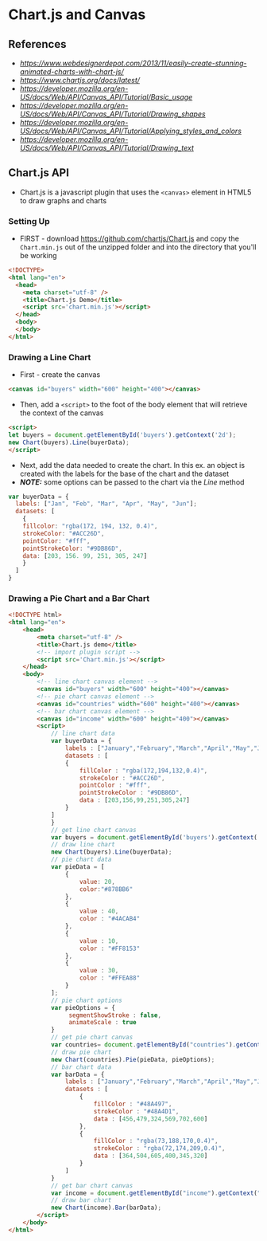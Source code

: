 # Chart.js and Canvas

## References

- <cite><https://www.webdesignerdepot.com/2013/11/easily-create-stunning-animated-charts-with-chart-js/></cite>
- <cite><https://www.chartjs.org/docs/latest/></cite>
- <cite><https://developer.mozilla.org/en-US/docs/Web/API/Canvas_API/Tutorial/Basic_usage></cite>
- <cite><https://developer.mozilla.org/en-US/docs/Web/API/Canvas_API/Tutorial/Drawing_shapes></cite>
- <cite><https://developer.mozilla.org/en-US/docs/Web/API/Canvas_API/Tutorial/Applying_styles_and_colors></cite>
- <cite><https://developer.mozilla.org/en-US/docs/Web/API/Canvas_API/Tutorial/Drawing_text></cite>

## Chart.js API

- Chart.js is a javascript plugin that uses the `<canvas>` element in HTML5 to draw graphs and charts

### Setting Up

- FIRST - download <https://github.com/chartjs/Chart.js> and copy the `Chart.min.js` out of the unzipped folder and into the directory that you'll be working

```html
<!DOCTYPE>
<html lang="en">
  <head>
    <meta charset="utf-8" />
    <title>Chart.js Demo</title>
    <script src='chart.min.js'></script>
  </head>
  <body>
  </body>
</html>
```

### Drawing a Line Chart

- First - create the canvas

```html
<canvas id="buyers" width="600" height="400"></canvas>
```

- Then, add a `<script>` to the foot of the body element that will retrieve the context of the canvas

```html
<script>
let buyers = document.getElementById('buyers').getContext('2d');
new Chart(buyers).Line(buyerData);
</script>
```

- Next, add the data needed to create the chart. In this ex. an object is created with the labels for the base of the chart and the dataset
- ***NOTE:*** some options can be passed to the chart via the _Line_ method

```js
var buyerData = {
  labels: ["Jan", "Feb", "Mar", "Apr", "May", "Jun"];
  datasets: [
    {
    fillcolor: "rgba(172, 194, 132, 0.4)",
    strokeColor: "#ACC26D",
    pointColor: "#fff", 
    pointStrokeColor: "#9DB86D",
    data: [203, 156. 99, 251, 305, 247] 
    }
  ]
}
```

### Drawing a Pie Chart and a Bar Chart

```HTML
<!DOCTYPE html>
<html lang="en">
    <head>
        <meta charset="utf-8" />
        <title>Chart.js demo</title>
        <!-- import plugin script -->
        <script src='Chart.min.js'></script>
    </head>
    <body>
        <!-- line chart canvas element -->
        <canvas id="buyers" width="600" height="400"></canvas>
        <!-- pie chart canvas element -->
        <canvas id="countries" width="600" height="400"></canvas>
        <!-- bar chart canvas element -->
        <canvas id="income" width="600" height="400"></canvas>
        <script>
            // line chart data
            var buyerData = {
                labels : ["January","February","March","April","May","June"],
                datasets : [
                {
                    fillColor : "rgba(172,194,132,0.4)",
                    strokeColor : "#ACC26D",
                    pointColor : "#fff",
                    pointStrokeColor : "#9DB86D",
                    data : [203,156,99,251,305,247]
                }
            ]
            }
            // get line chart canvas
            var buyers = document.getElementById('buyers').getContext('2d');
            // draw line chart
            new Chart(buyers).Line(buyerData);
            // pie chart data
            var pieData = [
                {
                    value: 20,
                    color:"#878BB6"
                },
                {
                    value : 40,
                    color : "#4ACAB4"
                },
                {
                    value : 10,
                    color : "#FF8153"
                },
                {
                    value : 30,
                    color : "#FFEA88"
                }
            ];
            // pie chart options
            var pieOptions = {
                 segmentShowStroke : false,
                 animateScale : true
            }
            // get pie chart canvas
            var countries= document.getElementById("countries").getContext("2d");
            // draw pie chart
            new Chart(countries).Pie(pieData, pieOptions);
            // bar chart data
            var barData = {
                labels : ["January","February","March","April","May","June"],
                datasets : [
                    {
                        fillColor : "#48A497",
                        strokeColor : "#48A4D1",
                        data : [456,479,324,569,702,600]
                    },
                    {
                        fillColor : "rgba(73,188,170,0.4)",
                        strokeColor : "rgba(72,174,209,0.4)",
                        data : [364,504,605,400,345,320]
                    }
                ]
            }
            // get bar chart canvas
            var income = document.getElementById("income").getContext("2d");
            // draw bar chart
            new Chart(income).Bar(barData);
        </script>
    </body>
</html>
```